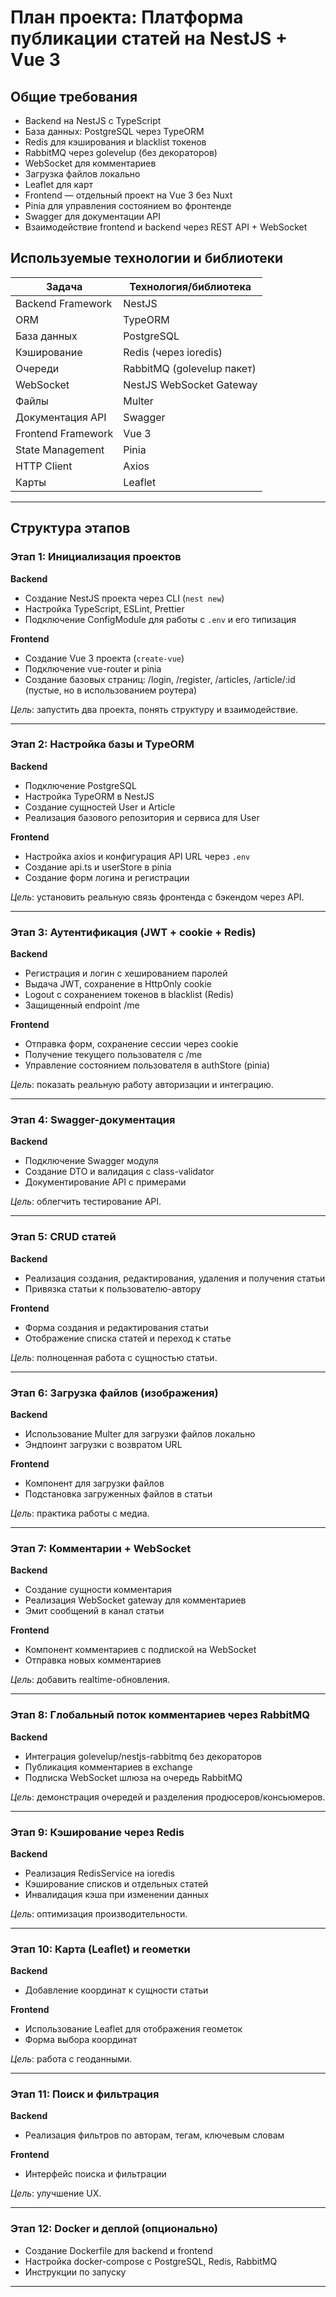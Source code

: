 
# План проекта: Платформа публикации статей на NestJS + Vue 3

## Общие требования
- Backend на NestJS с TypeScript  
- База данных: PostgreSQL через TypeORM  
- Redis для кэширования и blacklist токенов  
- RabbitMQ через golevelup (без декораторов)  
- WebSocket для комментариев  
- Загрузка файлов локально  
- Leaflet для карт  
- Frontend — отдельный проект на Vue 3 без Nuxt 
- Pinia для управления состоянием во фронтенде
- Swagger для документации API  
- Взаимодействие frontend и backend через REST API + WebSocket  


## Используемые технологии и библиотеки

| Задача               | Технология/библиотека        |
|----------------------|------------------------------|
| Backend Framework    | NestJS                       |
| ORM                  | TypeORM                      |
| База данных          | PostgreSQL                   |
| Кэширование          | Redis (через ioredis)        |
| Очереди              | RabbitMQ (golevelup пакет)   |
| WebSocket            | NestJS WebSocket Gateway     |
| Файлы                | Multer                      |
| Документация API     | Swagger                      |
| Frontend Framework   | Vue 3                        |
| State Management     | Pinia                       |
| HTTP Client          | Axios                       |
| Карты                | Leaflet                     |

---

## Структура этапов

### Этап 1: Инициализация проектов  
**Backend**  
- Создание NestJS проекта через CLI (`nest new`)  
- Настройка TypeScript, ESLint, Prettier  
- Подключение ConfigModule для работы с `.env` и его типизация

**Frontend**  
- Создание Vue 3 проекта (`create-vue`)  
- Подключение vue-router и pinia  
- Создание базовых страниц: /login, /register, /articles, /article/:id (пустые, но в использованием роутера)

*Цель*: запустить два проекта, понять структуру и взаимодействие.

---

### Этап 2: Настройка базы и TypeORM  
**Backend**  
- Подключение PostgreSQL  
- Настройка TypeORM в NestJS  
- Создание сущностей User и Article  
- Реализация базового репозитория и сервиса для User  

**Frontend**  
- Настройка axios и конфигурация API URL через `.env`  
- Создание api.ts и userStore в pinia  
- Создание форм логина и регистрации  

*Цель*: установить реальную связь фронтенда с бэкендом через API.

---

### Этап 3: Аутентификация (JWT + cookie + Redis)  
**Backend**  
- Регистрация и логин с хешированием паролей  
- Выдача JWT, сохранение в HttpOnly cookie  
- Logout с сохранением токенов в blacklist (Redis)  
- Защищенный endpoint /me  

**Frontend**  
- Отправка форм, сохранение сессии через cookie  
- Получение текущего пользователя с /me  
- Управление состоянием пользователя в authStore (pinia)  

*Цель*: показать реальную работу авторизации и интеграцию.

---

### Этап 4: Swagger-документация  
**Backend**  
- Подключение Swagger модуля  
- Создание DTO и валидация с class-validator  
- Документирование API с примерами  

*Цель*: облегчить тестирование API.

---

### Этап 5: CRUD статей  
**Backend**  
- Реализация создания, редактирования, удаления и получения статьи  
- Привязка статьи к пользователю-автору  

**Frontend**  
- Форма создания и редактирования статьи  
- Отображение списка статей и переход к статье  

*Цель*: полноценная работа с сущностью статьи.

---

### Этап 6: Загрузка файлов (изображения)  
**Backend**  
- Использование Multer для загрузки файлов локально  
- Эндпоинт загрузки с возвратом URL  

**Frontend**  
- Компонент для загрузки файлов  
- Подстановка загруженных файлов в статьи  

*Цель*: практика работы с медиа.

---

### Этап 7: Комментарии + WebSocket  
**Backend**  
- Создание сущности комментария  
- Реализация WebSocket gateway для комментариев  
- Эмит сообщений в канал статьи  

**Frontend**  
- Компонент комментариев с подпиской на WebSocket  
- Отправка новых комментариев  

*Цель*: добавить realtime-обновления.

---

### Этап 8: Глобальный поток комментариев через RabbitMQ  
**Backend**  
- Интеграция golevelup/nestjs-rabbitmq без декораторов  
- Публикация комментариев в exchange  
- Подписка WebSocket шлюза на очередь RabbitMQ  

*Цель*: демонстрация очередей и разделения продюсеров/консьюмеров.

---

### Этап 9: Кэширование через Redis  
**Backend**  
- Реализация RedisService на ioredis  
- Кэширование списков и отдельных статей  
- Инвалидация кэша при изменении данных  

*Цель*: оптимизация производительности.

---

### Этап 10: Карта (Leaflet) и геометки  
**Backend**  
- Добавление координат к сущности статьи  

**Frontend**  
- Использование Leaflet для отображения геометок  
- Форма выбора координат  

*Цель*: работа с геоданными.

---

### Этап 11: Поиск и фильтрация  
**Backend**  
- Реализация фильтров по авторам, тегам, ключевым словам  

**Frontend**  
- Интерфейс поиска и фильтрации  

*Цель*: улучшение UX.

---

### Этап 12: Docker и деплой (опционально)  
- Создание Dockerfile для backend и frontend  
- Настройка docker-compose с PostgreSQL, Redis, RabbitMQ  
- Инструкции по запуску  

---
